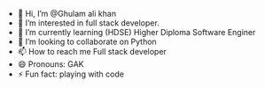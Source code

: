 - 👋 Hi, I’m @Ghulam ali khan
- 👀 I’m interested in full stack developer.
- 🌱 I’m currently learning (HDSE) Higher Diploma Software Enginer
- 💞️ I’m looking to collaborate on Python
- 📫 How to reach me Full stack developer
- 😄 Pronouns: GAK
- ⚡ Fun fact: playing with code

<!---
GAKCODER/GAKCODER is a ✨ special ✨ repository because its `README.md` (this file) appears on your GitHub profile.
You can click the Preview link to take a look at your changes.
--->
